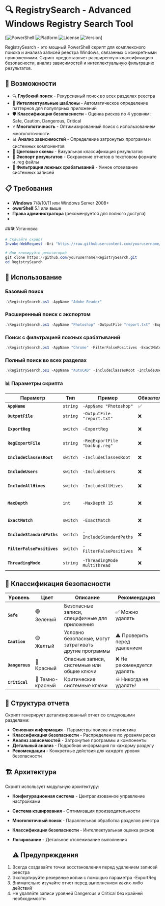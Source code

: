 # 🔍 RegistrySearch - Advanced Windows Registry Search Tool

[![PowerShell](https://img.shields.io/badge/PowerShell-7+-blue.svg)
![Platform](https://img.shields.io/badge/Platform-Windows-lightgrey.svg)
![License](https://img.shields.io/badge/License-MIT-green.svg)
![Version](https://img.shields.io/badge/Version-2.0.0-orange.svg)]

RegistrySearch - это мощный PowerShell скрипт для комплексного поиска и анализа записей реестра Windows, связанных с конкретными приложениями. Скрипт предоставляет расширенную классификацию безопасности, анализ зависимостей и интеллектуальную фильтрацию результатов.

## 🚀 Возможности
- 🔍 **Глубокий поиск** - Рекурсивный поиск во всех разделах реестра
- 🎯 **Интеллектуальные шаблоны** - Автоматическое определение паттернов для популярных приложений
- 🛡️ **Классификация безопасности** - Оценка рисков по 4 уровням: Safe, Caution, Dangerous, Critical
- ⚡ **Многопоточность** - Оптимизированный поиск с использованием многопоточности
- 📊 **Анализ зависимостей** - Определение затронутых программ и системных компонентов
- 🎨 **Цветовые схемы** - Визуальная классификация результатов
- 📁 **Экспорт результатов** - Сохранение отчетов в текстовом формате и .reg файлы
- 🧹 **Фильтрация ложных срабатываний** - Умное отсеивание системных записей

## 📋 Требования
- **Windows** 7/8/10/11 или Windows Server 2008+
- **owerShell** 5.1 или выше
- **Права администратора** (рекомендуется для полного доступа)
- 
##🛠️ Установка
```powershell
# Скачайте скрипт
Invoke-WebRequest -Uri "https://raw.githubusercontent.com/yourusername/RegistrySearch/main/RegistrySearch.ps1" -OutFile "RegistrySearch.ps1"

# Или клонируйте репозиторий
git clone https://github.com/yourusername/RegistrySearch.git
cd RegistrySearch
```

## 🎯 Использование
### Базовый поиск
```powershell
.\RegistrySearch.ps1 -AppName "Adobe Reader"
```
### Расширенный поиск с экспортом
```powershell
.\RegistrySearch.ps1 -AppName "Photoshop" -OutputFile "report.txt" -ExportReg -RegExportFile "backup.reg" -MaxDepth 8
```
### Поиск с фильтрацией ложных срабатываний
```powershell
.\RegistrySearch.ps1 -AppName "Chrome" -FilterFalsePositives -ExactMatch -ThreadingMode MultiThread
```
### Полный поиск во всех разделах
```powershell
.\RegistrySearch.ps1 -AppName "AutoCAD" -IncludeClassesRoot -IncludeUsers -IncludeAllHives -IncludeStandardPaths
```

### 📊 Параметры скрипта

| Параметр | Тип | Пример | Обязательный | Описание |
|----------|-----|--------------|--------------|-----------|
| **`AppName`**                   | `string` | `-AppName "Photoshop"`         | ✅ | Имя приложения для поиска |
| **`OutputFile`**                | `string` | `-OutputFile "report.txt"`     | ❌ | Файл для сохранения отчета |
| **`ExportReg`**                 | `switch` | `-ExportReg`                   | ❌ | Экспортировать найденные ключи в .reg файл |
| **`RegExportFile`**             | `string` | `-RegExportFile "backup.reg"`  | ❌ | Имя файла для экспорта реестра |
| **`IncludeClassesRoot`**        | `switch` | `-IncludeClassesRoot`          | ❌ | Включить раздел HKCR в поиск |
| **`IncludeUsers`**              | `switch` | `-IncludeUsers`                | ❌ | Включить пользовательские разделы HKU |
| **`IncludeAllHives`**           | `switch` | `-IncludeAllHives`             | ❌ | Включить все доступные разделы реестра |
| **`MaxDepth`**                  | `int`    | `-MaxDepth 15`                 | ❌ | Максимальная глубина рекурсивного поиска (по умолчанию: 10) |
| **`ExactMatch`**                | `switch` | `-ExactMatch`                  | ❌ | Точное соответствие имени приложения |
| **`IncludeStandardPaths`**      | `switch` | `-IncludeStandardPaths`        | ❌ | Включить поиск в стандартных расположениях |
| **`FilterFalsePositives`**      | `switch` | `-FilterFalsePositives`        | ❌ | Фильтровать ложные срабатывания |
| **`ThreadingMode`**             | `string` | `-ThreadingMode MultiThread`   | ❌ | Режим многопоточности: Auto/SingleThread/MultiThread |




## 🎨 Классификация безопасности

| Уровень | Цвет | Описание | Рекомендация |
|----------|-----|--------------|--------------|
| **`Safe`**       | 🟢 Зеленый       | Безопасные записи, специфичные для приложения           | ✅ Можно удалять |
| **`Caution`**    | 🟡 Желтый        | Условно безопасные, могут затрагивать другие программы  | ⚠ Проверить перед удалением |
| **`Dangerous`**  | 🔴 Красный       | Опасные записи, системные или общие ключи               | ❌ Не рекомендуется удалять |
| **`Critical`**   | 🚨 Темно-красный | Критические системные ключи                             | ☠ Никогда не удалять! |

## 📁 Структура отчета

Скрипт генерирует детализированный отчет со следующими разделами:
- **Основная информация** - Параметры поиска и статистика
- **Классификация безопасности** - Распределение по уровням риска
- **Анализ зависимостей** - Затронутые программы и компоненты
- **Детальный анализ** - Подробная информация по каждому разделу
- **Рекомендации** - Конкретные действия для каждого уровня безопасности

## 🏗️ Архитектура

Скрипт использует модульную архитектуру:
- **Конфигурационная система** - Централизованное управление настройками
- **Система кэширования** - Оптимизация производительности
- **Многопоточный поиск** - Параллельная обработка разделов реестра
- **Классификация безопасности** - Интеллектуальная оценка рисков
- **Логирование** - Детальное отслеживание выполнения

  ## ⚠️ Предупреждения

1. Всегда создавайте точки восстановления перед удалением записей реестра
2. Экспортируйте резервные копии с помощью параметра -ExportReg
3. Внимательно изучайте отчет перед выполнением каких-либо действий
4. Не удаляйте записи уровней Dangerous и Critical без крайней необходимости
